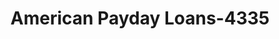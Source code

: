 ---
f_zip-code: 66112
f_state-code: KS
title: American Payday Loans-4335
f_phone: 913-334-4411
f_city-only: Kansas City
f_address: 8035 State Ave Kansas City
f_location-unique-id: '4335'
slug: american-payday-loans-4335
updated-on: '2024-05-30T13:46:58.046Z'
created-on: '2024-05-30T13:36:59.803Z'
published-on: '2024-05-30T13:54:32.469Z'
f_city-state: cms/city/kansas-city-ks.md
f_company: cms/company/american-payday-loans.md
f_state: cms/state/kansas.md
layout: '[payday-loan].html'
tags: payday-loan
---